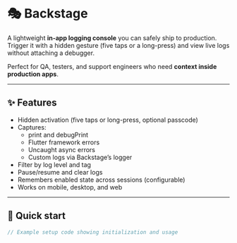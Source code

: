 # 🎭 Backstage

A lightweight **in-app logging console** you can safely ship to production.  
Trigger it with a hidden gesture (five taps or a long-press) and view live logs without attaching a debugger.

Perfect for QA, testers, and support engineers who need **context inside production apps**.

---

## ✨ Features

- Hidden activation (five taps or long-press, optional passcode)
- Captures:
    - print and debugPrint
    - Flutter framework errors
    - Uncaught async errors
    - Custom logs via Backstage’s logger
- Filter by log level and tag
- Pause/resume and clear logs
- Remembers enabled state across sessions (configurable)
- Works on mobile, desktop, and web

---

## 🚀 Quick start

```dart
// Example setup code showing initialization and usage
